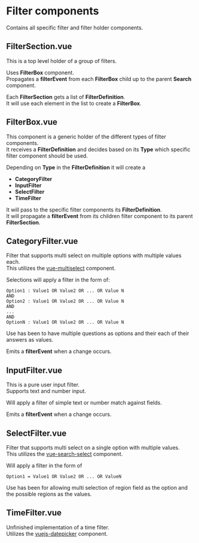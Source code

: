 # Filter components

Contains all specific filter and filter holder components.

## FilterSection.vue

This is a top level holder of a group of filters.

Uses **FilterBox** component.  
Propagates a **filterEvent** from each **FilterBox** child up to the parent **Search** component.

Each **FilterSection** gets a list of **FilterDefinition**.  
It will use each element in the list to create a **FilterBox**.

## FilterBox.vue

This component is a generic holder of the different types of filter components.  
It receives a **FilterDefinition** and decides based on its **Type** which specific filter component should be used.

Depending on **Type** in the **FilterDefinition** it will create a
* **CategoryFilter**
* **InputFilter** 
* **SelectFilter**
* **TimeFilter**

It will pass to the specific filter components its **FilterDefinition**.  
It will propagate a **filterEvent** from its children filter component to its parent **FilterSection**.  


## CategoryFilter.vue

Filter that supports multi select on multiple options with multiple values each.  
This utilizes the [vue-multiselect](https://github.com/shentao/vue-multiselect) component.  

Selections will apply a filter in the form of:
```
Option1 : Value1 OR Value2 OR ... OR Value N
AND
Option2 : Value1 OR Value2 OR ... OR Value N
AND
...
AND
OptionN : Value1 OR Value2 OR ... OR Value N
```
Use has been to have multiple questions as options and their each of their answers as values.

Emits a **filterEvent** when a change occurs.  

## InputFilter.vue

This is a pure user input filter.  
Supports text and number input.

Will apply a filter of simple text or number match against fields. 

Emits a **filterEvent** when a change occurs.  

## SelectFilter.vue

Filter that supports multi select on a single option with multiple values.  
This utilizes the [vue-search-select](https://github.com/moreta/vue-search-select) component.

Will apply a filter in the form of 
```
Option1 = Value1 OR Value2 OR ... OR ValueN
```
Use has been for allowing multi selection of region field as the option and the possible regions as the values.

## TimeFilter.vue

Unfinished implementation of a time filter.  
Utilizes the [vuejs-datepicker](https://github.com/charliekassel/vuejs-datepicker) component.